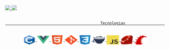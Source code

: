 <div>
  <a href="https://github.com/thiagows2">
  <img height="180em" src="https://github-readme-stats.vercel.app/api?username=thiagows2&show_icons=true&theme=dracula&include_all_commits=true&count_private=true"/>
  <img height="180em" src="https://github-readme-stats.vercel.app/api/top-langs/?username=thiagows2&layout=compact&langs_count=7&theme=dracula"/>
</div>
  
  ##
  
                                              Tecnologias                                              
                                                           
<div style="display: inline_block"><br>
  <center> 
    <img align="center" alt="Thiago-Ruby" height="30" width="40" src="https://github.com/devicons/devicon/blob/master/icons/c/c-original.svg">
    <img align="center" alt="Thiago-C" height="30" width="40" src="https://github.com/devicons/devicon/blob/master/icons/vuejs/vuejs-original.svg">
    <img align="center" alt="Rafa-HTML" height="30" width="40" src="https://raw.githubusercontent.com/devicons/devicon/master/icons/html5/html5-original.svg">
    <img align="center" alt="Thiago-Git" height="30" width="40" src="https://github.com/devicons/devicon/blob/master/icons/git/git-original.svg">
    <img align="center" alt="Rafa-CSS" height="30" width="40" src="https://raw.githubusercontent.com/devicons/devicon/master/icons/css3/css3-original.svg">
    <img align="center" alt="Thiago-Coffee" height="30" width="40" src="https://github.com/devicons/devicon/blob/master/icons/coffeescript/coffeescript-original.svg">
    <img align="center" alt="Thiago-JS" height="30" width="40" src="https://github.com/devicons/devicon/blob/master/icons/javascript/javascript-original.svg">
    <img align="center" alt="Thiago-VueJS" height="30" width="40" src="https://github.com/devicons/devicon/blob/master/icons/ruby/ruby-original.svg">
    <img align="center" alt="Thiago-Rails" height="30" width="40" src="https://raw.githubusercontent.com/devicons/devicon/master/icons/rails/rails-plain.svg">
  </center> 
</div>
    


